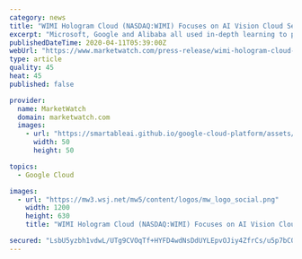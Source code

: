 ```yaml
---
category: news
title: "WIMI Hologram Cloud (NASDAQ:WIMI) Focuses on AI Vision Cloud Service Competing with Google and Microsoft"
excerpt: "Microsoft, Google and Alibaba all used in-depth learning to predict the click through rate of advertising, and made significant profits here. This machine learning technology also attracted the attention of AI investment field. Cloud computing is a system platform with huge scale and complex technology. How to carry out safe and efficient ..."
publishedDateTime: 2020-04-11T05:39:00Z
webUrl: "https://www.marketwatch.com/press-release/wimi-hologram-cloud-nasdaqwimi-focuses-on-ai-vision-cloud-service-competing-with-google-and-microsoft-2020-04-10"
type: article
quality: 45
heat: 45
published: false

provider:
  name: MarketWatch
  domain: marketwatch.com
  images:
    - url: "https://smartableai.github.io/google-cloud-platform/assets/images/organizations/marketwatch.com-50x50.jpg"
      width: 50
      height: 50

topics:
  - Google Cloud

images:
  - url: "https://mw3.wsj.net/mw5/content/logos/mw_logo_social.png"
    width: 1200
    height: 630
    title: "WIMI Hologram Cloud (NASDAQ:WIMI) Focuses on AI Vision Cloud Service Competing with Google and Microsoft"

secured: "LsbU5yzbh1vdwL/UTg9CVOqTf+HYFD4wdNsDdUYLEpvOJiy4ZfrCs/u5p7bC0vkvJirixK7kXo6b7yWnYNENdALRHRkFzS24xGLM7cmKpXUNYamL4EseIi7Y1DpMdcvma3jAyLZaSYduKKp5A/MUMxzXFIUbh160oOQXR21iymp8ZgUVDSgsauqs42my0ao1Qq6YDFtbdipBfLh4JoclIcgAw52p8R6qIbEd7AqQlojoucQ7dsjERrkwnVTV5hNMBnwhsmRCVHREImDzbaQJgBsuFFFvfAdihL9evHIyzra3ghuFNrU8CundQcLi/nOA;rFEUedueU3FNccVlUl7XeA=="
---
```


